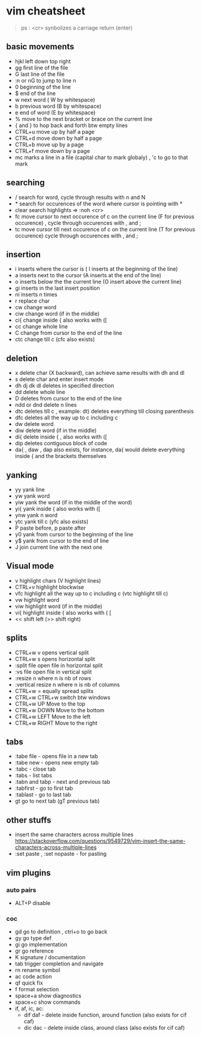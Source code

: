 # vim cheatsheet 
> ps : \<cr> synbolizes a carriage return (enter)
## basic movements
+ hjkl left down top right
+ gg first line of the file
+ G last line of the file
+ :n or nG to jump to line n
+ 0 beginning of the line
+ $ end of the line
+ w next word ( W by whitespace)
+ b previous word (B by whitespace)
+ e end of word (E by whitespace)
+ % move to the next bracket or brace on the current line 
+ { and } to hop back and forth btw empty lines
+ CTRL+u move up by half a page
+ CTRL+d move down by half a page
+ CTRL+b move up by a page
+ CTRL+f move down by a page
+ mc marks a line in a file (capital char to mark globaly) , 'c to go to that mark
## searching
+ / search for word, cycle through results with n and N 
+ \* search for occurences of the word where cursor is pointing with * 
+ clear search highlights => :noh \<cr> 
+ fc move cursor to next occurence of c on the current line (F for previous occurence) , cycle through occurences with , and ;
+ tc move cursor till next occurence of c on the current line (T for previous occurence) cycle through occurences with , and ;
## insertion
+ i inserts where the cursor is ( I inserts at the beginning of the line)
+ a inserts next to the cursor (A inserts at the end of the line)
+ o inserts below the the current line (O insert above the current line)
+ gi inserts in the last insert position
+ ni inserts n times
+ r replace char
+ cw change word
+ ciw change word (if in the middle)
+ ci{ change inside { also works with ([
+ cc change whole line
+ C change from cursor to the end of the line
+ ctc change till c (cfc also exists)
## deletion
+ x delete char (X backward), can achieve same results with dh and dl 
+ s delete char and enter insert mode
+ dh dj dk dl deletes in specified direction
+ dd delete whole line
+ D deletes from cursor to the end of the line
+ ndd or dnd delete n lines
+ dtc deletes till c , example: dt) deletes everything till closing parenthesis
+ dfc deletes all the way up to c including c
+ dw delete word
+ diw delete word (if in the middle)
+ di{ delete inside { , also works with ([
+ dip deletes contiguous block of code
+ da{ , daw , dap also exists, for instance, da{ would delete everything inside { and the brackets themselves
## yanking
+ yy yank line
+ yw yank word
+ yiw yank the word (if in the middle of the word)
+ yi{ yank inside { also works with ([ 
+ ynw yank n word
+ ytc yank till c (yfc also exists)
+ P paste before, p paste after
+ y0 yank from cursor to the beginning of the line
+ y$ yank from cursor to the end of line
+ J join current line with the next one
## Visual mode
+ v highlight chars (V highlight lines)
+ CTRL+v highlight blockwise 
+ vfc highlight all the way up to c including c (vtc highlight till c) 
+ vw highlight word
+ viw highlight word (if in the middle) 
+ vi{ highlight inside { also works with ( [ 
+ << shift left (>> shift right)
## splits
+ CTRL+w v opens vertical split
+ CTRL+w s opens horizontal split 
+ :split file  open file in horizontal split 
+ :vs file  open file in vertical split
+ :resize n  where n is nb of rows 
+ :vertical resize n  where n is nb of columns 
+ CTRL+w = equally spread splits
+ CTRL+w CTRL+w switch btw windows
+ CTRL+w UP     Move to the top 
+ CTRL+w DOWN   Move to the bottom 
+ CTRL+w LEFT   Move to the left 
+ CTRL+w RIGHT  Move to the right 
## tabs
+ :tabe file - opens file in a new tab
+ :tabe new - opens new empty tab
+ :tabc - close tab
+ :tabs - list tabs
+ :tabn and tabp - next and previous tab
+ :tabfirst - go to first tab
+ :tablast - go to last tab
+ gt go to next tab (gT previous tab)
## other stuffs
+ insert the same characters across multiple lines https://stackoverflow.com/questions/9549729/vim-insert-the-same-characters-across-multiple-lines
+ :set paste , :set nopaste - for pasting 
## vim plugins
### auto pairs
+ ALT+P disable
### coc
+ gd go to definition , ctrl+o to go back
+ gy go type def
+ gi go implementation
+ gr go reference
+ K signature / documentation
+ tab trigger completion and navigate
+ <leader> rn rename symbol
+ <leader> ac code action
+ <leader> qf quick fix
+ <leader> f format selection
+ space+a show diagnostics 
+ space+c show commands 
+ if, af, ic, ac:
	+ dif daf - delete inside function, around function (also exists for cif caf)
	+ dic dac - delete inside class, around class (also exists for cif caf)

